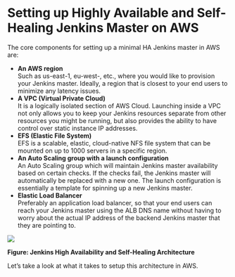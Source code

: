 # Setting up Highly Available and Self-Healing Jenkins Master on AWS

The core components for setting up a minimal HA Jenkins master in AWS are:

* **An AWS region**\
  Such as us-east-1, eu-west-, etc., where you would like to provision your Jenkins master. Ideally, a region that is closest to your end users to minimize any latency issues.
* **A VPC (Virtual Private Cloud)**\
  It is a logically isolated section of AWS Cloud. Launching inside a VPC not only allows you to keep your Jenkins resources separate from other resources you might be running, but also provides the ability to have control over static instance IP addresses.
* **EFS (Elastic File System)**\
  EFS is a scalable, elastic, cloud-native NFS file system that can be mounted on up to 1000 servers in a specific region.
* **An Auto Scaling group with a launch configuration**\
  An Auto Scaling group which will maintain Jenkins master availability based on certain checks. If the checks fail, the Jenkins master will automatically be replaced with a new one. The launch configuration is essentially a template for spinning up a new Jenkins master.
* **Elastic Load Balancer**\
  Preferably an application load balancer, so that your end users can reach your Jenkins master using the ALB DNS name without having to worry about the actual IP address of the backend Jenkins master that they are pointing to.

&#x20;

![](https://d36ai2hkxl16us.cloudfront.net/course-uploads/e0df7fbf-a057-42af-8a1f-590912be5460/id3lqfg0gkoo-LFS267\_CourseGraphics-03.png)

**Figure: Jenkins High Availability and Self-Healing Architecture**

&#x20;

Let’s take a look at what it takes to setup this architecture in AWS.
